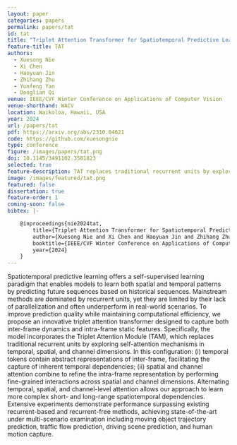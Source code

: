 ```yaml
---
layout: paper
categories: papers
permalink: papers/tat
id: tat
title: "Triplet Attention Transformer for Spatiotemporal Predictive Learning"
feature-title: TAT
authors: 
  - Xuesong Nie
  - Xi Chen
  - Haoyuan Jin
  - Zhihang Zhu
  - Yunfeng Yan
  - Donglian Qi
venue: IEEE/CVF Winter Conference on Applications of Computer Vision
venue-shorthand: WACV
location: Waikoloa, Hawaii, USA
year: 2024
url: /papers/tat
pdf: https://arxiv.org/abs/2310.04621
code: https://github.com/xuesongnie
type: conference
figure: /images/papers/tat.png
doi: 10.1145/3491102.3501823
selected: true
feature-description: TAT replaces traditional recurrent units by exploring self-attention mechanisms in temporal, spatial, and channel dimensions <br><br> <b>Xuesong Nie</b>
image: /images/featured/tat.png
featured: false
dissertation: true
feature-order: 1
coming-soon: false
bibtex: |-

    @inproceedings{nie2024tat,
        title={Triplet Attention Transformer for Spatiotemporal Predictive Learning},
        author={Xuesong Nie and Xi Chen and Haoyuan Jin and Zhihang Zhu and Yunfeng Yan and Donglian Qi},
        booktitle={IEEE/CVF Winter Conference on Applications of Computer Vision (WACV)},
        year={2024}
    }
---
```


Spatiotemporal predictive learning offers a self-supervised learning paradigm that enables models to learn both spatial and temporal patterns by predicting future sequences based on historical sequences. 
Mainstream methods are dominated by recurrent units, yet they are limited by their lack of parallelization and often underperform in real-world scenarios. 
To improve prediction quality while maintaining computational efficiency, we propose an innovative triplet attention transformer designed to capture both inter-frame dynamics and intra-frame static features. 
Specifically, the model incorporates the Triplet Attention Module (TAM), which replaces traditional recurrent units by exploring self-attention mechanisms in temporal, spatial, and channel dimensions. 
In this configuration: (i) temporal tokens contain abstract representations of inter-frame,  facilitating the capture of inherent temporal dependencies; 
(ii) spatial and channel attention combine to refine the intra-frame representation by performing fine-grained interactions across spatial and channel dimensions. 
Alternating temporal, spatial, and channel-level attention allows our approach to learn more complex short- and long-range spatiotemporal dependencies. 
Extensive experiments demonstrate performance surpassing existing recurrent-based and recurrent-free methods, achieving state-of-the-art under multi-scenario examination including moving object trajectory prediction, traffic flow prediction, driving scene prediction, and human motion capture.